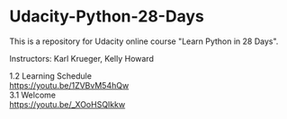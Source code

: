 # Udacity-Python-28-Days
This is a repository for Udacity online course "Learn Python in 28 Days".

Instructors: Karl Krueger, Kelly Howard

1.2 Learning Schedule   
https://youtu.be/1ZVBvM54hQw    
3.1 Welcome   
https://youtu.be/_XOoHSQIkkw   

